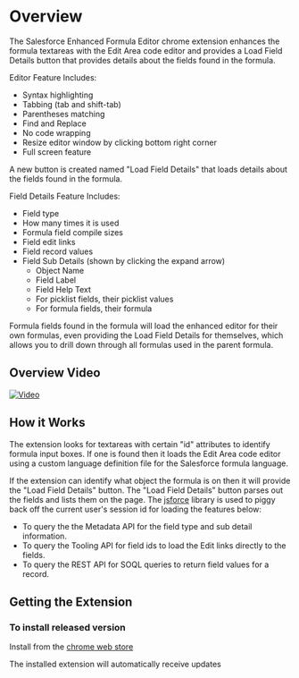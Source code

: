 # Overview

The Salesforce Enhanced Formula Editor chrome extension enhances the formula textareas with the Edit Area code editor and provides a Load Field Details button that provides details about the fields found in the formula.

Editor Feature Includes:
- Syntax highlighting
- Tabbing (tab and shift-tab)
- Parentheses matching
- Find and Replace
- No code wrapping
- Resize editor window by clicking bottom right corner
- Full screen feature

A new button is created named "Load Field Details" that loads details about the fields found in the formula.

Field Details Feature Includes:
- Field type
- How many times it is used
- Formula field compile sizes
- Field edit links
- Field record values
- Field Sub Details (shown by clicking the expand arrow)
  - Object Name
  - Field Label
  - Field Help Text
  - For picklist fields, their picklist values
  - For formula fields, their formula

Formula fields found in the formula will load the enhanced editor for their own formulas, even providing the Load Field Details for themselves, which allows you to drill down through all formulas used in the parent formula.

## Overview Video

[![Video](http://img.youtube.com/vi/TW6NCtO67I8/0.jpg)](http://www.youtube.com/watch?v=TW6NCtO67I8)

## How it Works

The extension looks for textareas with certain "id" attributes to identify formula input boxes.  If one is found then it loads the Edit Area code editor using a custom language definition file for the Salesforce formula language.

If the extension can identify what object the formula is on then it will provide the "Load Field Details" button.  The "Load Field Details" button parses out the fields and lists them on the page.  The [jsforce](https://github.com/jsforce/jsforce) library is used to piggy back off the current user's session id for loading the features below:
- To query the the Metadata API for the field type and sub detail information. 
- To query the Tooling API for field ids to load the Edit links directly to the fields.
- To query the REST API for SOQL queries to return field values for a record.
 
## Getting the Extension
### To install released version

Install from the [chrome web store](https://chrome.google.com/webstore/detail/salesforcecom-enhanced-fo/cnlnnpnjccjcmecojdhgpknalcahkhio)

The installed extension will automatically receive updates
